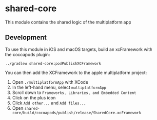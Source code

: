 # shared-core
This module contains the shared logic of the multiplatform app

## Development
To use this module in iOS and macOS targets, build an xcFramework with the cocoapods plugin:  
```shell
../gradlew shared-core:podPublishXCFramework
```  

You can then add the XCFramework to the apple multiplatform project:
1. Open `./multiplatformApp` with XCode
2. In the left-hand menu, select `multiplatformApp`
3. Scroll down to `Frameworks, Libraries, and Embedded Content`
4. Click on the plus icon
5. Click `Add other...` and `Add files...`
6. Open `shared-core/build/cocoapods/publish/release/SharedCore.xcFramework`